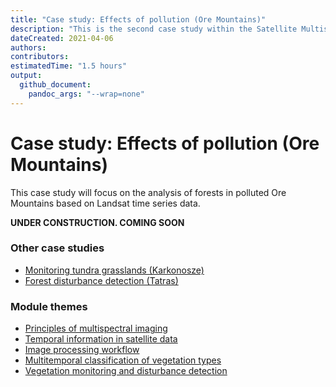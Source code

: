 ```yaml
---
title: "Case study: Effects of pollution (Ore Mountains)"
description: "This is the second case study within the Satellite Multispectral Images Time Series Analysis module."
dateCreated: 2021-04-06
authors:
contributors:
estimatedTime: "1.5 hours"
output: 
  github_document:
    pandoc_args: "--wrap=none"
---
```


Case study: Effects of pollution (Ore Mountains)
================

This case study will focus on the analysis of forests in polluted Ore Mountains based on Landsat time series data.

**UNDER CONSTRUCTION. COMING SOON**

### Other case studies

- [Monitoring tundra grasslands (Karkonosze)](../06_cs_tundra_grasslands/06_cs_tundra_grasslands.md)
- [Forest disturbance detection (Tatras)](../08_cs_disturbance_detection/08_cs_disturbance_detection.md)

### Module themes

- [Principles of multispectral imaging](../01_multispectral_principles/01_multispectral_principles.md)
- [Temporal information in satellite data](../02_temporal_information/02_temporal_information.md)
- [Image processing workflow](../03_image_processing/03_image_processing.md)
- [Multitemporal classification of vegetation types](../04_multitemporal_classification/04_multitemporal_classification.md)
- [Vegetation monitoring and disturbance detection](../05_vegetation_monitoring/05_vegetation_monitoring.md)
